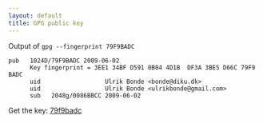 ```yaml
---
layout: default
title: GPG public key
---
```


Output of `gpg --fingerprint 79F9BADC`

    pub   1024D/79F9BADC 2009-06-02
          Key fingerprint = 3EE1 34BF D591 0B04 4D1B  DF3A 3BE5 D66C 79F9 BADC
          uid                  Ulrik Bonde <bonde@diku.dk>
          uid                  Ulrik Bonde <ulrikbonde@gmail.com>
          sub   2048g/0086BBCC 2009-06-02

Get the key: <a href="key/79f9badc.asc">79f9badc</a>
<!-- vim: set sw=2 sts=2 et : -->
